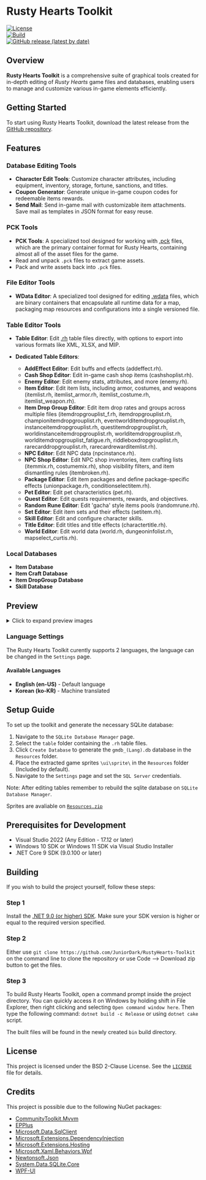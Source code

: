 # Rusty Hearts Toolkit

[![License](https://img.shields.io/github/license/JuniorDark/RustyHearts-Toolkit?color=green)](LICENSE.txt)  
[![Build](https://github.com/JuniorDark/RustyHearts-Toolkit/actions/workflows/build.yml/badge.svg)](https://github.com/JuniorDark/RustyHearts-Toolkit/actions/workflows/build.yml)  
[![GitHub release (latest by date)](https://img.shields.io/github/v/release/JuniorDark/RustyHearts-Toolkit)](https://github.com/JuniorDark/RustyHearts-Toolkit/releases/latest)

## Overview

**Rusty Hearts Toolkit** is a comprehensive suite of graphical tools created for in-depth editing of *Rusty Hearts* game files and databases, enabling users to manage and customize various in-game elements efficiently.

## Getting Started

To start using Rusty Hearts Toolkit, download the latest release from the [GitHub repository](https://github.com/JuniorDark/RustyHearts-Toolkit/releases/latest).

## Features

### Database Editing Tools
- **Character Edit Tools**: Customize character attributes, including equipment, inventory, storage, fortune, sanctions, and titles.
- **Coupon Generator**: Generate unique in-game coupon codes for redeemable items rewards.
- **Send Mail**: Send in-game mail with customizable item attachments. Save mail as templates in JSON format for easy reuse.

### PCK Tools
- **PCK Tools**: A specialized tool designed for working with [.pck](https://juniordark.gitbook.io/rusty-hearts-files-structures/external-files/pck-file) files, which are the primary container format for Rusty Hearts, containing almost all of the asset files for the game.
- Read and unpack `.pck` files to extract game assets.
- Pack and write assets back into `.pck` files.

### File Editor Tools
- **WData Editor**: A specialized tool designed for editing [.wdata](https://juniordark.gitbook.io/rusty-hearts-files-structures/wdata-file) files, which are binary containers that encapsulate all runtime data for a map, packaging map resources and configurations into a single versioned file.

### Table Editor Tools
- **Table Editor**: Edit [.rh](https://juniordark.gitbook.io/rusty-hearts-files-structures/internal-files/rh-file) table files directly, with options to export into various formats like XML, XLSX, and MIP.
  
- **Dedicated Table Editors**:
  - **AddEffect Editor**: Edit buffs and effects (addeffect.rh).
  - **Cash Shop Editor**: Edit in-game cash shop items (cashshoplist.rh).
  - **Enemy Editor**: Edit enemy stats, attributes, and more (enemy.rh).
  - **Item Editor**: Edit item lists, including armor, costumes, and weapons (itemlist.rh, itemlist_armor.rh, itemlist_costume.rh, itemlist_weapon.rh).
  - **Item Drop Group Editor**: Edit item drop rates and groups across multiple files (itemdropgrouplist_f.rh, itemdropgrouplist.rh, championitemdropgrouplist.rh, eventworlditemdropgrouplist.rh, instanceitemdropgrouplist.rh, questitemdropgrouplist.rh, worldinstanceitemdropgrouplist.rh, worlditemdropgrouplist.rh, worlditemdropgrouplist_fatigue.rh, riddleboxdropgrouplist.rh, rarecarddropgrouplist.rh, rarecardrewarditemlist.rh).
  - **NPC Editor**: Edit NPC data (npcinstance.rh).
  - **NPC Shop Editor**: Edit NPC shop inventories, item crafting lists (itemmix.rh, costumemix.rh), shop visibility filters, and item dismantling rules (itembroken.rh).
  - **Package Editor**: Edit item packages and define package-specific effects (unionpackage.rh, conditionselectitem.rh).
  - **Pet Editor**: Edit pet characteristics (pet.rh).
  - **Quest Editor**: Edit quests requirements, rewards, and objectives.
  - **Random Rune Editor**: Edit 'gacha' style items pools (randomrune.rh).
  - **Set Editor**: Edit item sets and their effects (setitem.rh).
  - **Skill Editor**: Edit and configure character skills.
  - **Title Editor**: Edit titles and title effects (charactertitle.rh).
  - **World Editor**: Edit world data (world.rh, dungeoninfolist.rh, mapselect_curtis.rh).

### Local Databases
- **Item Database** 
- **Item Craft Database**
- **Item DropGroup Database**
- **Skill Database** 

## Preview

<details>
  <summary>Click to expand preview images</summary>
  
  ![image](preview/preview02.png)
  ![image](preview/preview03.png)
  ![image](preview/preview04.png)
  ![image](preview/preview05.png)
  ![image](preview/preview06.png)
  ![image](preview/preview07.png)
  ![image](preview/preview08.png)
  ![image](preview/preview09.png)
  ![image](preview/preview10.png)
  ![image](preview/preview11.png)
  ![image](preview/preview12.png)
  
</details>

### Language Settings

The Rusty Hearts Toolkit curently supports 2 languages, the language can be changed in the `Settings` page.

#### Available Languages
- **English (en-US)** - Default language
- **Korean (ko-KR)** - Machine translated

## Setup Guide

To set up the toolkit and generate the necessary SQLite database:

1. Navigate to the `SQLite Database Manager` page.
2. Select the `table` folder containing the `.rh` table files.
3. Click `Create Database` to generate the `gmdb_(Lang).db` database in the `Resources` folder.
4. Place the extracted game sprites `\ui\sprite\` in the `Resources` folder (Included by default).
5. Navigate to the `Settings` page and set the `SQL Server` credentials.

Note: After editing tables remember to rebuild the sqlite database on `SQLite Database Manager`.

Sprites are avaliable on [`Resources.zip`](Resources.zip)

## Prerequisites for Development
* Visual Studio 2022 (Any Edition - 17.12 or later)
* Windows 10 SDK or Windows 11 SDK via Visual Studio Installer
* .NET Core 9 SDK (9.0.100 or later)

## Building

If you wish to build the project yourself, follow these steps:

### Step 1

Install the [.NET 9.0 (or higher) SDK](https://dotnet.microsoft.com/download/dotnet/9.0).
Make sure your SDK version is higher or equal to the required version specified. 

### Step 2

Either use `git clone https://github.com/JuniorDark/RustyHearts-Toolkit` on the command line to clone the repository or use Code --> Download zip button to get the files.

### Step 3

To build Rusty Hearts Toolkit, open a command prompt inside the project directory.
You can quickly access it on Windows by holding shift in File Explorer, then right clicking and selecting `Open command window here`.
Then type the following command: `dotnet build -c Release` or using `dotnet cake` script.
 
The built files will be found in the newly created `bin` build directory.

## License

This project is licensed under the BSD 2-Clause License. See the [`LICENSE`](LICENSE.txt) file for details.

## Credits

This project is possible due to the following NuGet packages:

- [CommunityToolkit.Mvvm](https://www.nuget.org/packages/CommunityToolkit.Mvvm)
- [EPPlus](https://www.nuget.org/packages/EPPlus)
- [Microsoft.Data.SqlClient](https://www.nuget.org/packages/Microsoft.Data.SqlClient)
- [Microsoft.Extensions.DependencyInjection](https://www.nuget.org/packages/Microsoft.Extensions.DependencyInjection)
- [Microsoft.Extensions.Hosting](https://www.nuget.org/packages/Microsoft.Extensions.Hosting)
- [Microsoft.Xaml.Behaviors.Wpf](https://www.nuget.org/packages/Microsoft.Xaml.Behaviors.Wpf)
- [Newtonsoft.Json](https://www.nuget.org/packages/Newtonsoft.Json)
- [System.Data.SQLite.Core](https://www.nuget.org/packages/System.Data.SQLite.Core)
- [WPF-UI](https://www.nuget.org/packages/WPF-UI/)
